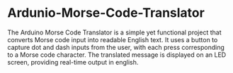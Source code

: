 # Ardunio-Morse-Code-Translator
The Arduino Morse Code Translator is a simple yet functional project that converts Morse code input into readable English text. It uses a button to capture dot and dash inputs from the user, with each press corresponding to a Morse code character. The translated message is displayed on an LED screen, providing real-time output in english.
